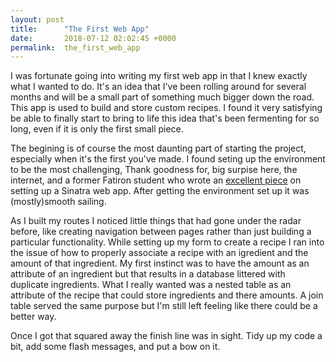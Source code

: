 ```yaml
---
layout: post
title:      "The First Web App"
date:       2018-07-12 02:02:45 +0000
permalink:  the_first_web_app
---
```


I was fortunate going into writing my first web app in that I knew exactly what I wanted to do. It's an idea that I've been rolling around for several months and will be a small part of something much bigger down the road. This app is used to build and store custom recipes. I found it very satisfying be able to finally start to bring to life this idea that's been fermenting for so long, even if it is only the first small piece. 

The begining is of course the most daunting part of starting the project, especially when it's the first you've made. I found seting up the environment to be the most challenging, Thank goodness for, big surpise here, the internet, and a former Fatiron student who wrote an [excellent piece](http://blog.flatironschool.com/how-to-build-a-sinatra-web-app-in-10-steps/) on setting up a Sinatra web app. After getting the environment set up it was (mostly)smooth sailing. 

As I built my routes I noticed little things that had gone under the radar before, like creating navigation between pages rather than just building a particular functionality. While setting up my form to create a recipe I ran into the issue of how to properly associate a recipe with an igredient and the amount of that ingredient. My first instinct was to have the amount as an attribute of an ingredient but that results in a database littered with duplicate ingredients. What I really wanted was a nested table as an attribute of the recipe that could store ingredients and there amounts. A join table served the same purpose but I'm still left feeling like there could be a better way. 

Once I got that squared away the finish line was in sight. Tidy up my code a bit, add some flash messages, and put a bow on it.

